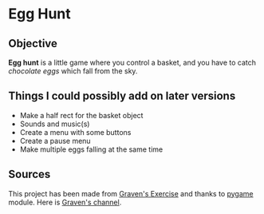 # Egg Hunt
## Objective
**Egg hunt** is a little game where you control a basket, 
and you have to catch *chocolate eggs* which fall from the sky.

## Things I could possibly add on later versions
* Make a half rect for the basket object
* Sounds and music(s)
* Create a menu with some buttons
* Create a pause menu
* Make multiple eggs falling at the same time

## Sources
This project has been made from [Graven's Exercise](https://bit.ly/34s54UG) and
thanks to [pygame](https://www.pygame.org/news) module.
Here is [Graven's channel](https://www.youtube.com/user/Gravenilvectuto).
